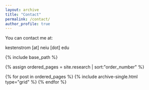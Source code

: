 ```yaml
---
layout: archive
title: "Contact"
permalink: /contact/
author_profile: true
---
```


You can contact me at:

kestenstrom [at] neiu [dot] edu


<nbsp>

{% include base_path %}

{% assign ordered_pages = site.research | sort:"order_number" %}

{% for post in ordered_pages %}
  {% include archive-single.html type="grid" %}
{% endfor %}

